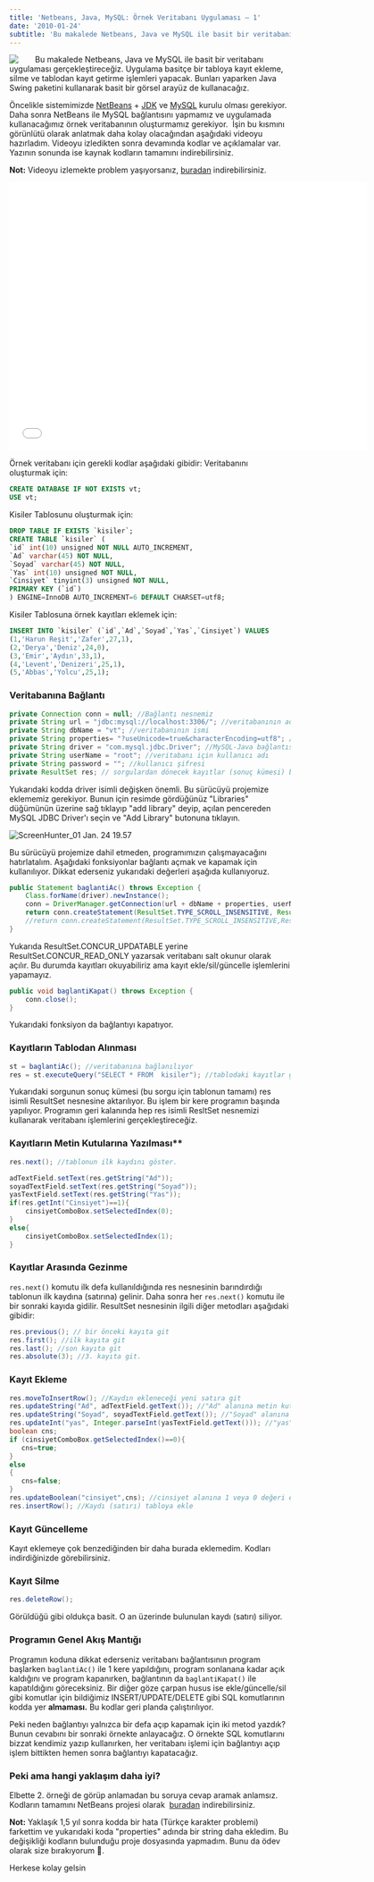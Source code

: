 ```yaml
---
title: 'Netbeans, Java, MySQL: Örnek Veritabanı Uygulaması – 1'
date: '2010-01-24'
subtitle: 'Bu makalede Netbeans, Java ve MySQL ile basit bir veritabanı uygulaması gerçekleştireceğiz. '
---
```


<img align="left" style="margin-right: 30px;margin-bottom: 0px;"  src="img/blog/netbeans-java-mySQL.jpg">

Bu makalede Netbeans, Java ve MySQL ile basit bir veritabanı uygulaması gerçekleştireceğiz. Uygulama basitçe bir tabloya kayıt ekleme, silme ve tablodan kayıt getirme işlemleri yapacak. Bunları yaparken Java Swing paketini kullanarak basit bir görsel arayüz de kullanacağız. 

Öncelikle sistemimizde [NetBeans](http://netbeans.org/downloads/) + [JDK](http://java.sun.com/javase/downloads/index.jsp) ve [MySQL](http://dev.mysql.com/downloads/mysql/) kurulu olması gerekiyor. Daha sonra NetBeans ile MySQL bağlantısını yapmamız ve uygulamada kullanacağımız örnek veritabanının oluşturmamız gerekiyor.  İşin bu kısmını görünlütü olarak anlatmak daha kolay olacağından aşağıdaki videoyu hazırladım. Videoyu izledikten sonra devamında kodlar ve açıklamalar var. Yazının sonunda ise kaynak kodların tamamını indirebilirsiniz. 

**Not:** Videoyu izlemekte problem yaşıyorsanız, [buradan](https://www.dropbox.com/s/cwixoxf53yyacul/NetBeans_Java_MySQL.zip) indirebilirsiniz. 

<iframe src="//www.youtube.com/embed/5BfbT1vJ7zY" width="640" height="480" frameborder="0" allowfullscreen="allowfullscreen"></iframe>

Örnek veritabanı için gerekli kodlar aşağıdaki gibidir: Veritabanını oluşturmak için:

```sql
CREATE DATABASE IF NOT EXISTS vt;
USE vt;
```

Kisiler Tablosunu oluşturmak için:

```sql
DROP TABLE IF EXISTS `kisiler`;
CREATE TABLE `kisiler` (
`id` int(10) unsigned NOT NULL AUTO_INCREMENT,
`Ad` varchar(45) NOT NULL,
`Soyad` varchar(45) NOT NULL,
`Yas` int(10) unsigned NOT NULL,
`Cinsiyet` tinyint(3) unsigned NOT NULL,
PRIMARY KEY (`id`)
) ENGINE=InnoDB AUTO_INCREMENT=6 DEFAULT CHARSET=utf8;
```

Kisiler Tablosuna örnek kayıtları eklemek için:

```sql
INSERT INTO `kisiler` (`id`,`Ad`,`Soyad`,`Yas`,`Cinsiyet`) VALUES
(1,'Harun Reşit','Zafer',27,1),
(2,'Derya','Deniz',24,0),
(3,'Emir','Aydın',33,1),
(4,'Levent','Denizeri',25,1),
(5,'Abbas','Yolcu',25,1);
```

### Veritabanına Bağlantı

```java
private Connection conn = null; //Bağlantı nesnemiz
private String url = "jdbc:mysql://localhost:3306/"; //veritabanının adresi ve portu
private String dbName = "vt"; //veritabanının ismi
private String properties= "?useUnicode=true&characterEncoding=utf8"; //Türkçe karakter problemi yaşamamak için
private String driver = "com.mysql.jdbc.Driver"; //MySQL-Java bağlantısını sağlayan JDBC sürücüsü
private String userName = "root"; //veritabanı için kullanıcı adı
private String password = ""; //kullanıcı şifresi
private ResultSet res; // sorgulardan dönecek kayıtlar (sonuç kümesi) bu nesne içerisinde tutulacak
```

Yukarıdaki kodda driver isimli değişken önemli. Bu sürücüyü projemize eklememiz gerekiyor. Bunun için resimde gördüğünüz "Libraries" düğümünün üzerine sağ tıklayıp "add library" deyip, açılan pencereden MySQL JDBC Driver'ı seçin ve "Add Library" butonuna tıklayın. 

![ScreenHunter_01 Jan. 24 19.57](img/blog/netbeans-java-mysql-01.jpg)

Bu sürücüyü projemize dahil etmeden, programımızın çalışmayacağını hatırlatalım. Aşağıdaki fonksiyonlar bağlantı açmak ve kapamak için kullanılıyor. Dikkat ederseniz yukarıdaki değerleri aşağıda kullanıyoruz.

```java
public Statement baglantiAc() throws Exception {
    Class.forName(driver).newInstance();
    conn = DriverManager.getConnection(url + dbName + properties, userName, password); //bağlantı açılıyor
    return conn.createStatement(ResultSet.TYPE_SCROLL_INSENSITIVE, ResultSet.CONCUR_UPDATABLE);
    //return conn.createStatement(ResultSet.TYPE_SCROLL_INSENSITIVE,ResultSet.CONCUR_READ_ONLY);
}
```

Yukarıda ResultSet.CONCUR_UPDATABLE yerine ResultSet.CONCUR_READ_ONLY yazarsak veritabanı salt okunur olarak açılır. Bu durumda kayıtları okuyabiliriz ama kayıt ekle/sil/güncelle işlemlerini yapamayız.

```java
public void baglantiKapat() throws Exception {
    conn.close();
}
```

Yukarıdaki fonksiyon da bağlantıyı kapatıyor. 

### Kayıtların Tablodan Alınması

```java
st = baglantiAc(); //veritabanına bağlanılıyor
res = st.executeQuery("SELECT * FROM  kisiler"); //tablodaki kayıtlar getiriliyor
```

Yukarıdaki sorgunun sonuç kümesi (bu sorgu için tablonun tamamı) res isimli ResultSet nesnesine aktarılıyor. Bu işlem bir kere programın başında yapılıyor. Programın geri kalanında hep res isimli ResltSet nesnemizi kullanarak veritabanı işlemlerini gerçekleştireceğiz. 

### Kayıtların Metin Kutularına Yazılması**

```java
res.next(); //tablonun ilk kaydını göster.

adTextField.setText(res.getString("Ad"));
soyadTextField.setText(res.getString("Soyad"));
yasTextField.setText(res.getString("Yas"));
if(res.getInt("Cinsiyet")==1){
    cinsiyetComboBox.setSelectedIndex(0);
}
else{
    cinsiyetComboBox.setSelectedIndex(1);
}
```

### Kayıtlar Arasında Gezinme

`res.next()` komutu ilk defa kullanıldığında res nesnesinin barındırdığı tablonun ilk kaydına (satırına) gelinir. Daha sonra her `res.next()` komutu ile bir sonraki kayıda gidilir. ResultSet nesnesinin ilgili diğer metodları aşağıdaki gibidir:

```java
res.previous(); // bir önceki kayıta git
res.first(); //ilk kayıta git
res.last(); //son kayıta git
res.absolute(3); //3. kayıta git.
```

### Kayıt Ekleme

```java
res.moveToInsertRow(); //Kaydın ekleneceği yeni satıra git
res.updateString("Ad", adTextField.getText()); //"Ad" alanına metin kutusuna girilen değeri ekle
res.updateString("Soyad", soyadTextField.getText()); //"Soyad" alanına "   "    "
res.updateInt("yas", Integer.parseInt(yasTextField.getText())); //"yas" alanına "    "   "
boolean cns;
if (cinsiyetComboBox.getSelectedIndex()==0){
   cns=true;
}
else
{
   cns=false;
}
res.updateBoolean("cinsiyet",cns); //cinsiyet alanına 1 veya 0 değeri ekleniyor
res.insertRow(); //Kaydı (satırı) tabloya ekle
```

### Kayıt Güncelleme

Kayıt eklemeye çok benzediğinden bir daha burada eklemedim. Kodları indirdiğinizde görebilirsiniz. 

### Kayıt Silme

```java
res.deleteRow();
```

Görüldüğü gibi oldukça basit. O an üzerinde bulunulan kaydı (satırı) siliyor. 

### Programın Genel Akış Mantığı

Programın koduna dikkat ederseniz veritabanı bağlantısının program başlarken `baglantiAc()` ile 1 kere yapıldığını, program sonlanana kadar açık kaldığını ve program kapanırken, bağlantının da `baglantiKapat()` ile  kapatıldığını göreceksiniz. Bir diğer göze çarpan husus ise ekle/güncelle/sil gibi komutlar için bildiğimiz INSERT/UPDATE/DELETE gibi SQL komutlarının kodda yer **almaması.** Bu kodlar geri planda çalıştırılıyor. 

Peki neden bağlantıyı yalnızca bir defa açıp kapamak için iki metod yazdık? Bunun cevabını bir sonraki örnekte anlayacağız. O örnekte SQL komutlarını bizzat kendimiz yazıp kullanırken, her veritabanı işlemi için bağlantıyı açıp işlem bittikten hemen sonra bağlantıyı kapatacağız. 

### Peki ama hangi yaklaşım daha iyi?

Elbette 2. örneği de görüp anlamadan bu soruya cevap aramak anlamsız.  Kodların tamamını NetBeans projesi olarak  [buradan](download/vt_hrzafer.zip) indirebilirsiniz. 

**Not:** Yaklaşık 1,5 yıl sonra kodda bir hata (Türkçe karakter problemi) farkettim ve yukarıdaki koda "properties" adında bir string daha ekledim. Bu değişikliği kodların bulunduğu proje dosyasında yapmadım. Bunu da ödev olarak size bırakıyorum 🙂.

Herkese kolay gelsin